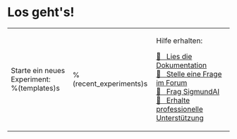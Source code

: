 # Los geht's!

<table><tr><td>

Starte ein neues Experiment:<br />
%(templates)s

</td><td>

%(recent_experiments)s

</td><td>

Hilfe erhalten:<br />

<a href="http://osdoc.cogsci.nl" class="button">&#x1F440;&nbsp;&nbsp; Lies die Dokumentation</a><br />
<a href="http://forum.cogsci.nl" class="button">&#x1F4AC;&nbsp;&nbsp; Stelle eine Frage im Forum</a><br />
<a href="http://sigmundai.eu" class="button">&#129302;&nbsp;&nbsp; Frag SigmundAI</a><br />
<a href="http://professional.cogsci.nl" class="button">&#x1F9D0;&nbsp;&nbsp; Erhalte professionelle Unterstützung</a>

</td></tr></table>